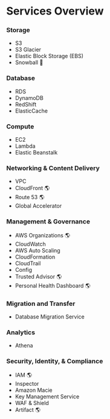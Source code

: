 # Services Overview

### Storage

* S3
* S3 Glacier
* Elastic Block Storage (EBS)
* Snowball :office:

### Database

* RDS
* DynamoDB
* RedShift
* ElasticCache

### Compute

* EC2
* Lambda
* Elastic Beanstalk

### Networking & Content Delivery

* VPC
* CloudFront :earth_americas:
* Route 53 :earth_americas:
* Global Accelerator

### Management & Governance

* AWS Organizations :earth_americas:
* CloudWatch
* AWS Auto Scaling
* CloudFormation
* CloudTrail
* Config
* Trusted Advisor :earth_americas:
* Personal Health Dashboard :earth_americas:

### Migration and Transfer

* Database Migration Service

### Analytics

* Athena


### Security, Identity, & Compliance

* IAM :earth_americas:
* Inspector
* Amazon Macie
* Key Management Service
* WAF & Shield
* Artifact :earth_americas:

